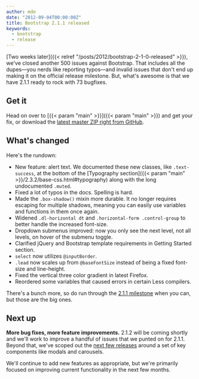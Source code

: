 ```yaml
---
author: mdo
date: "2012-09-04T00:00:00Z"
title: Bootstrap 2.1.1 released
keywords:
  - bootstrap
  - release
---
```


[Two weeks later]({{< relref "/posts/2012/bootstrap-2-1-0-released" >}}), we've closed another 500 issues against Bootstrap. That includes all the dupes—you nerds like reporting typos—and invalid issues that don't end up making it on the official release milestone. But, what's awesome is that we have 2.1.1 ready to rock with 73 bugfixes.


## Get it

Head on over to [{{< param "main" >}}]({{< param "main" >}}) and get your fix, or download the [latest master ZIP right from GitHub](https://github.com/twbs/bootstrap/archive/v2.1.1.zip).


## What's changed

Here's the rundown:

- New feature: alert text. We documented these new classes, like `.text-success`, at the bottom of the [Typography section]({{< param "main" >}}/2.3.2/base-css.html#typography) along with the long undocumented `.muted`.
- Fixed a lot of typos in the docs. Spelling is hard.
- Made the `.box-shadow()` mixin more durable. It no longer requires escaping for multiple shadows, meaning you can easily use variables and functions in them once again.
- Widened `.dl-horizontal dt` and `.horizontal-form .control-group` to better handle the increased font-size.
- Dropdown submenus improved: now you only see the next level, not all levels, on hover of the submenu toggle.
- Clarified jQuery and Bootstrap template requirements in Getting Started section.
- `select` now utilizes `@inputBorder`.
- `.lead` now scales up from `@baseFontSize` instead of being a fixed font-size and line-height.
- Fixed the vertical three color gradient in latest Firefox.
- Reordered some variables that caused errors in certain Less compilers.

There's a bunch more, so do run through the [2.1.1 milestone](https://github.com/twbs/bootstrap/issues?milestone=14&q=is%3Aclosed) when you can, but those are the big ones.


## Next up

**More bug fixes, more feature improvements.** 2.1.2 will be coming shortly and we'll work to improve a handful of issues that we punted on for 2.1.1. Beyond that, we've scoped out the [next few releases](https://github.com/twbs/bootstrap/issues/milestones) around a set of key components like modals and carousels.

We'll continue to add new features as appropriate, but we're primarily focused on improving current functionality in the next few months.
